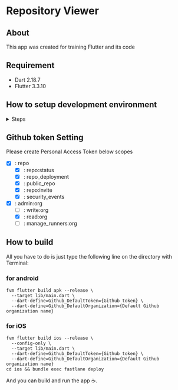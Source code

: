 # Repository Viewer

## About

This app was created for training Flutter and its code

## Requirement

- Dart 2.18.7
- Flutter 3.3.10

## How to setup development environment

<details>
<summary>Steps</summary>

1. Install [Dart](https://dart.dev/)
    - Follow the instruction described at [Get the Dart SDK](https://dart.dev/get-dart)
    - If you're on macOS, you can install Dart with [Homebrew](https://brew.sh/)
      ```
      brew tap dart-lang/dart
      brew install dart
      ```
2. Install [fvm](https://github.com/leoafarias/fvm)
   ```
   dart pub global activate fvm
   ```
3. Install Flutter
   ```
   fvm install
   ```
4. Run `graphql_codegen` plugin to generate code
   ```
   make build-runner
   ```
5. Install Dart packages
   ```
   fvm flutter pub get
   ```
6. Install [rbenv](https://github.com/rbenv/rbenv)
    - Follow the instruction described at https://github.com/rbenv/rbenv#installation
    - If you're on macOS, you can install rbenv with [Homebrew](https://brew.sh/)
      ```
      brew install rbenv
      ```
7. Install [Ruby](https://www.ruby-lang.org/)
   ```
   rbenv install
   ```
8. Install [CocoaPods](https://cocoapods.org/)
   ```
   rbenv exec gem install cocoapods
   ```
9. Install CocoaPods dependencies
   ```
   make ios-pod
   ```
10. Obtain certificates and provisioning profiles to sign iOS app for development
    ```
    make ios-cert
    ```
</details>

## Github token Setting
Please create Personal Access Token below scopes
- [x] : repo
    - [x] : repo:status
    - [x] : repo_deployment
    - [x] : public_repo
    - [x] : repo:invite
    - [x] : security_events
- [x] : admin:org
    - [ ] : write:org
    - [x] : read:org
    - [ ] : manage_runners:org
## How to build
All you have to do is just type the following line on the directory with Terminal:
### for android
```shell
fvm flutter build apk --release \
  --target lib/main.dart \
  --dart-define=Github_DefaultToken={Github token} \
  --dart-define=Github_DefaultOrganization={Default Github organization name}
```
### for iOS
```shell
fvm flutter build ios --release \
  --config-only \
  --target lib/main.dart \
  --dart-define=Github_DefaultToken={Github token} \
  --dart-define=Github_DefaultOrganization={Default Github organization name}
cd ios && bundle exec fastlane deploy
```

And you can build and run the app ☕️.